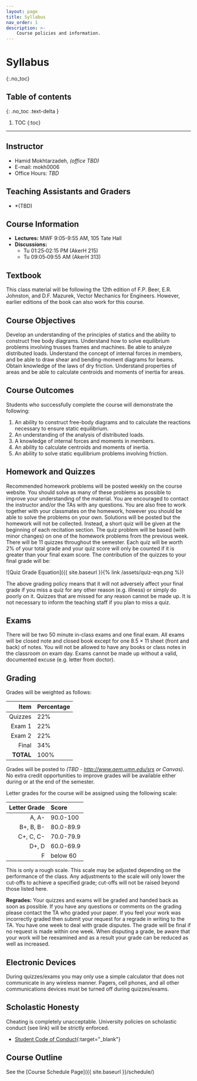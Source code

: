 ```yaml
---
layout: page
title: Syllabus
nav_order: 1
description: >-
    Course policies and information.
---
```


# Syllabus
{:.no_toc}

## Table of contents
{: .no_toc .text-delta }

1. TOC
{:toc}

---
## Instructor

- Hamid Mokhtarzadeh, *(office TBD)*
- E-mail: mokh0006
- Office Hours: *TBD*

## Teaching Assistants and Graders
- *(TBD)

## Course Information 
- **Lectures:** MWF 9:05-9:55 AM, 105 Tate Hall
- **Discussions:** 
  - Tu 01:25‑02:15 PM (AkerH 215)
  - Tu 09:05‑09:55 AM (AkerH 313)

## Textbook
This class material will be following the 12th edition of F.P. Beer, E.R. Johnston, and D.F. Mazurek, Vector Mechanics for Engineers.  However, earlier editions of the book can also work for this course.

## Course Objectives
Develop an understanding of the principles of statics and the ability to construct free body diagrams. Understand how to solve equilibrium problems involving trusses frames and machines. Be able to analyze distributed loads. Understand the concept of internal forces in members, and be able to draw shear and bending-moment diagrams for beams. Obtain knowledge of the laws of dry friction. Understand properties of areas and be able to calculate centroids and moments of inertia for areas.

## Course Outcomes
Students who successfully complete the course will demonstrate the following:
1. An ability to construct free-body diagrams and to calculate the reactions necessary to ensure static equilibrium.
2. An understanding of the analysis of distributed loads.
3. A knowledge of internal forces and moments in members.
4. An ability to calculate centroids and moments of inertia.
5. An ability to solve static equilibrium problems involving friction.

## Homework and Quizzes
Recommended homework problems will be posted weekly on the course website. You should solve as many of these problems as possible to improve your understanding of the material. You are encouraged to contact the instructor and/or the TAs with any questions. You are also free to work together with your classmates on the homework, however you should be able to solve the problems on your own. Solutions will be posted but the homework will not be collected. Instead, a short quiz will be given at the beginning of each recitation section. The quiz problem will be based (with minor changes) on one of the homework problems from the previous week. There will be 11 quizzes throughout the semester. Each quiz will be worth 2% of your total grade and your quiz score will only be counted if it is greater than your final exam score. The contribution of the quizzes to your final grade will be:

![Quiz Grade Equation]({{ site.baseurl }}{% link /assets/quiz-eqn.png %})

The above grading policy means that it will not adversely affect your final grade if you miss a quiz for any other reason (e.g. illness) or simply do poorly on it. Quizzes that are missed for any reason cannot be made up. It is not necessary to inform the teaching staff if you plan to miss a quiz.

## Exams
There will be two 50 minute in-class exams and one final exam. All exams will be closed note and closed book except for one 8.5 × 11 sheet (front and back) of notes. You will not be allowed to have any books or class notes in the classroom on exam day. Exams cannot be made up without a valid, documented excuse (e.g. letter from doctor).

## Grading
Grades will be weighted as follows: 

| Item    | Percentage |
|--------:|:----|
| Quizzes | 22% |
| Exam 1  | 22% |
| Exam 2  | 22% |
| Final   | 34% |
| **TOTAL** | 100% |

Grades will be posted to *(TBD - http://www.aem.umn.edu/srs or Canvas)*. No extra credit opportunities to improve grades will be available either during or at the end of the semester.


Letter grades for the course will be assigned using the following scale:

| Letter Grade | Score     |
|-------------:|:----------|
| A, A-        | 90.0-100  |
| B+, B, B-    | 80.0-89.9 |
| C+, C, C-    | 70.0-79.9 |
| D+, D        | 60.0-69.9 |
| F            | below 60  |

This is only a rough scale. This scale may be adjusted depending on the performance of the class. Any adjustments
to the scale will only lower the cut-offs to achieve a specified grade; cut-offs will not be raised beyond those listed
here.

**Regrades:** Your quizzes and exams will be graded and handed back as soon as possible. If you have any questions or comments
on the grading please contact the TA who graded your paper. If you feel your work was incorrectly graded then
submit your request for a regrade in writing to the TA. You have one week to deal with grade disputes. The
grade will be final if no request is made within one week. When disputing a grade, be aware that your work
will be reexamined and as a result your grade can be reduced as well as increased.

## Electronic Devices
During quizzes/exams you may only use a simple calculator that does not communicate in any wireless manner.
Pagers, cell phones, and all other communications devices must be turned off during quizzes/exams.

## Scholastic Honesty
Cheating is completely unacceptable. University policies on scholastic conduct (see link) will be strictly enforced.
- [Student Code of Conduct](https://regents.umn.edu/sites/regents.umn.edu/files/policies/Student_Conduct_Code.pdf){:target="_blank"}

## Course Outline
See the [Course Schedule Page]({{ site.baseurl }}/schedule/)
